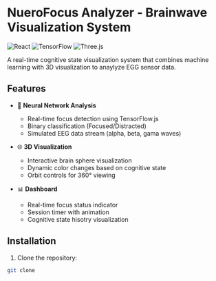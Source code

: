 # NueroFocus Analyzer - Brainwave Visualization System 

![React](https://img.shields.io/badge/React-20232A?style=for-the-badge&logo=react&logoColor=61DAFB)
![TensorFlow](https://img.shields.io/badge/TensorFlow-FF6F00?style=for-the-badge&logo=tensorflow&logoColor=white)
![Three.js](https://img.shields.io/badge/Three.js-000000?style=for-the-badge&logo=three.js&logoColor=white)

A real-time cognitive state visualization system that combines machine learning with 3D visualization to anaylyze EGG sensor data.

## Features 

- 🧠 **Neural Network Analysis**
  - Real-time focus detection using TensorFlow.js
  - Binary classification (Focused/Distracted)
  - Simulated EEG data stream (alpha, beta, gama waves)

- 🌐 **3D Visualization**
  - Interactive brain sphere visualization
  - Dynamic color changes based on cognitive state
  - Orbit controls for 360° viewing

- 📊 **Dashboard**
  - Real-time focus status indicator
  - Session timer with animation
  - Cognitive state hisotry visualization

## Installation

1. Clone the repository:
```bash
git clone 

